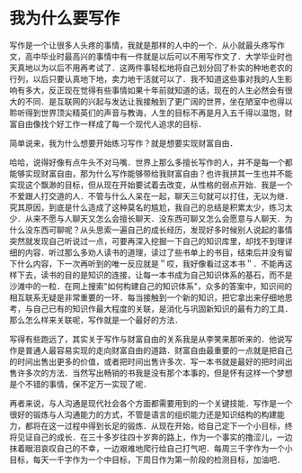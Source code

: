 # 我为什么要写作

写作是一个让很多人头疼的事情，我就是那样的人中的一个．从小就最头疼写作文，高中毕业时最高兴的事情中有一件就是以后可以不用写作文了．大学毕业时也天真地以为以后不用再考试了．这两件事轻松地将自己划分回了朴实的种地老农的行列，以后只要认真地下地，卖力地干活就可以了．我不知道这些事对我的人生影响有多大，反正现在觉得有些事情如果十年前就知道的话，现在的人生必然会有很大的不同．是互联网的兴起与发达让我接触到了更广阔的世界，坐在陋室中也得以聆听得到世界顶尖精英们的声音与教诲，人生的目标不再是月入五千得以温饱，财富自由像找个好工作一样成了每一个现代人追求的目标．

简单说来，我为什么想要开始练习写作？就是想要实现财富自由．

哈哈，说得好像有点牛头不对马嘴．世界上那么多擅长写作的人，并不是每一个都能够实现财富自由，那为什么写作能够带给我财富自由？也许我拼其一生也并不能实现这个飘渺的目标，但从现在开始要试着去改变，从性格的弱点开始．我是一个不爱跟人打交道的人．不管与什么人呆在一起，聊天三句就可以打住，无以为继．究其原因，到底是什么造成了这种莫名的尴尬，我自己的总结是积累太少，练习太少．从来不愿与人聊天又怎么会擅长聊天．没东西可聊又怎么会愿意与人聊天．为什么没东西可聊呢？从头思索一遍自己的成长经历，发现好多时候别人说起的事情突然就发现自己听说过一点，可要再深入挖掘一下自己的知识库里，却找不到理详细的内容．听过那么多劝人读书的道理，读过了些书单上的书目，结束后并没有留下什么内容，下一次再听到的唯一反应就是＂哎，我好像看过这本书＂．不能再这样下去，读书的目的是知识的连接，让每一本书成为自己知识体系的基石，而不是沙滩中的一粒．在网上搜索"如何构建自己的知识体系"，众多的答案中，知识间的相互联系无疑是非常重要的一环．每当接触到一个新的知识，把它拿出来仔细地思考，与自己已有的知识作最大程度的关联，是消化与巩固新知识的最有力的工具．那么怎么样来关联呢，写作就是一个最好的方法．

写得有些跑远了，其实关于写作与财富自由的关系我是从李笑来那听来的．他说写作是普通人最容易实现的走向财富自由的道路．财富自由最重要的一点就是把自己的时间出售出更多的价值，或者把时间出售许多次．写一本书就是最好的把时间出售许多次的方法．当然写出畅销的书我是没有那个本事的，但是怀有这样一个梦想是个不错的事情，保不定万一实现了呢．

再者来说，与人沟通是现代社会各个方面都需要用到的一个关键技能．写作是一个很好的锻炼与人沟通能力的方式，不管是语言的组织能力还是知识结构的构建能力，都将在这一过程中得到长足的锻炼．从现在开始，给自己定下一个小目标，终将见证自己的成长．在三十多岁往四十岁奔的路上，作为一个事实的撸涩儿，一边抹着眼泪哀叹自己的不幸，一边艰难地爬行给自己打气吧．每周三千字作为一个小目标，每天一千字作为一个中目标，下周日作为第一阶段的检测目标，加油吧．